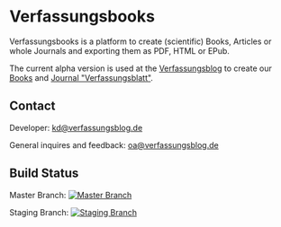 # Verfassungsbooks
Verfassungsbooks is a platform to create (scientific) Books, Articles or whole Journals and exporting them as PDF, HTML or EPub.

The current alpha version is used at the [Verfassungsblog](https://verfassungsblog.de) to create our [Books](https://verfassungsblog.de/books) and [Journal "Verfassungsblatt"](https://verfassungsblog.de/blatt).

## Contact
Developer: [kd@verfassungsblog.de](mailto:kd@verfassungsblog.de)

General inquires and feedback: [oa@verfassungsblog.de](mailto:oa@verfassungsblog.de)

## Build Status
Master Branch: 
[![Master Branch](https://builds.sr.ht/~verfassungsblog/Verfassungsbooks/commits/master.svg)](https://builds.sr.ht/~verfassungsblog/Verfassungsbooks/commits/master?)

Staging Branch: [![Staging Branch](https://builds.sr.ht/~verfassungsblog/Verfassungsbooks/commits/staging.svg)](https://builds.sr.ht/~verfassungsblog/Verfassungsbooks/commits/staging?)